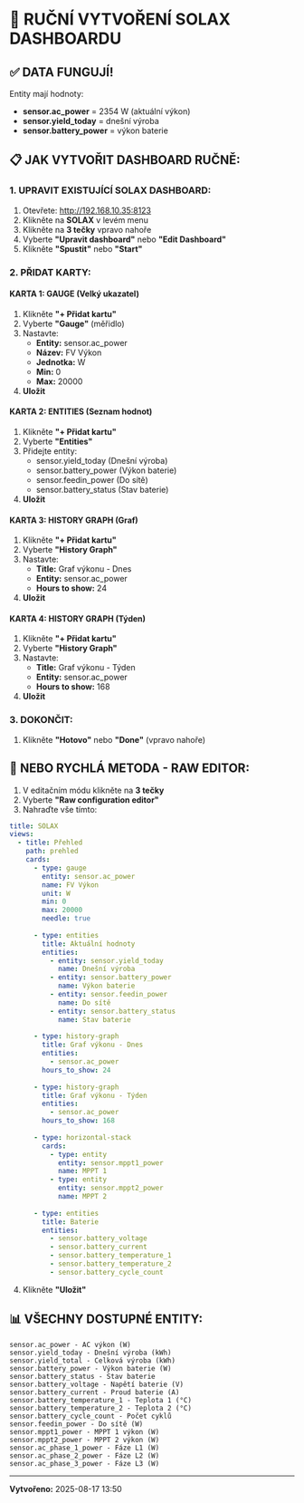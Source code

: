 # 🎨 RUČNÍ VYTVOŘENÍ SOLAX DASHBOARDU

## ✅ DATA FUNGUJÍ! 
Entity mají hodnoty:
- **sensor.ac_power** = 2354 W (aktuální výkon)
- **sensor.yield_today** = dnešní výroba
- **sensor.battery_power** = výkon baterie

## 📋 JAK VYTVOŘIT DASHBOARD RUČNĚ:

### 1. UPRAVIT EXISTUJÍCÍ SOLAX DASHBOARD:

1. Otevřete: http://192.168.10.35:8123
2. Klikněte na **SOLAX** v levém menu
3. Klikněte na **3 tečky** vpravo nahoře
4. Vyberte **"Upravit dashboard"** nebo **"Edit Dashboard"**
5. Klikněte **"Spustit"** nebo **"Start"**

### 2. PŘIDAT KARTY:

#### KARTA 1: GAUGE (Velký ukazatel)
1. Klikněte **"+ Přidat kartu"**
2. Vyberte **"Gauge"** (měřidlo)
3. Nastavte:
   - **Entity:** sensor.ac_power
   - **Název:** FV Výkon
   - **Jednotka:** W
   - **Min:** 0
   - **Max:** 20000
4. **Uložit**

#### KARTA 2: ENTITIES (Seznam hodnot)
1. Klikněte **"+ Přidat kartu"**
2. Vyberte **"Entities"**
3. Přidejte entity:
   - sensor.yield_today (Dnešní výroba)
   - sensor.battery_power (Výkon baterie)
   - sensor.feedin_power (Do sítě)
   - sensor.battery_status (Stav baterie)
4. **Uložit**

#### KARTA 3: HISTORY GRAPH (Graf)
1. Klikněte **"+ Přidat kartu"**
2. Vyberte **"History Graph"**
3. Nastavte:
   - **Title:** Graf výkonu - Dnes
   - **Entity:** sensor.ac_power
   - **Hours to show:** 24
4. **Uložit**

#### KARTA 4: HISTORY GRAPH (Týden)
1. Klikněte **"+ Přidat kartu"**
2. Vyberte **"History Graph"**
3. Nastavte:
   - **Title:** Graf výkonu - Týden
   - **Entity:** sensor.ac_power
   - **Hours to show:** 168
4. **Uložit**

### 3. DOKONČIT:
1. Klikněte **"Hotovo"** nebo **"Done"** (vpravo nahoře)

## 🎯 NEBO RYCHLÁ METODA - RAW EDITOR:

1. V editačním módu klikněte na **3 tečky**
2. Vyberte **"Raw configuration editor"**
3. Nahraďte vše tímto:

```yaml
title: SOLAX
views:
  - title: Přehled
    path: prehled
    cards:
      - type: gauge
        entity: sensor.ac_power
        name: FV Výkon
        unit: W
        min: 0
        max: 20000
        needle: true
        
      - type: entities
        title: Aktuální hodnoty
        entities:
          - entity: sensor.yield_today
            name: Dnešní výroba
          - entity: sensor.battery_power
            name: Výkon baterie
          - entity: sensor.feedin_power
            name: Do sítě
          - entity: sensor.battery_status
            name: Stav baterie
            
      - type: history-graph
        title: Graf výkonu - Dnes
        entities:
          - sensor.ac_power
        hours_to_show: 24
        
      - type: history-graph
        title: Graf výkonu - Týden
        entities:
          - sensor.ac_power
        hours_to_show: 168
        
      - type: horizontal-stack
        cards:
          - type: entity
            entity: sensor.mppt1_power
            name: MPPT 1
          - type: entity
            entity: sensor.mppt2_power
            name: MPPT 2
            
      - type: entities
        title: Baterie
        entities:
          - sensor.battery_voltage
          - sensor.battery_current
          - sensor.battery_temperature_1
          - sensor.battery_temperature_2
          - sensor.battery_cycle_count
```

4. Klikněte **"Uložit"**

## 📊 VŠECHNY DOSTUPNÉ ENTITY:

```
sensor.ac_power - AC výkon (W)
sensor.yield_today - Dnešní výroba (kWh)
sensor.yield_total - Celková výroba (kWh)
sensor.battery_power - Výkon baterie (W)
sensor.battery_status - Stav baterie
sensor.battery_voltage - Napětí baterie (V)
sensor.battery_current - Proud baterie (A)
sensor.battery_temperature_1 - Teplota 1 (°C)
sensor.battery_temperature_2 - Teplota 2 (°C)
sensor.battery_cycle_count - Počet cyklů
sensor.feedin_power - Do sítě (W)
sensor.mppt1_power - MPPT 1 výkon (W)
sensor.mppt2_power - MPPT 2 výkon (W)
sensor.ac_phase_1_power - Fáze L1 (W)
sensor.ac_phase_2_power - Fáze L2 (W)
sensor.ac_phase_3_power - Fáze L3 (W)
```

---
**Vytvořeno:** 2025-08-17 13:50